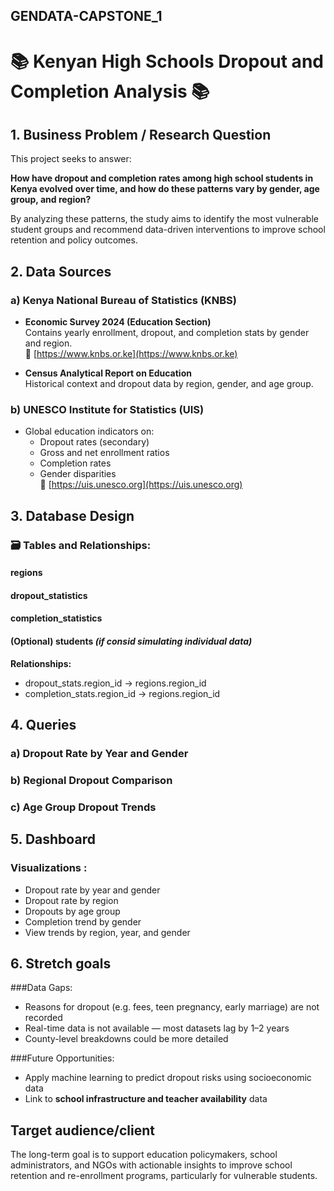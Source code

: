 ## GENDATA-CAPSTONE_1
    
# 📚 Kenyan High Schools Dropout and Completion Analysis  📚

## 1. Business Problem / Research Question

This project seeks to answer:

**How have dropout and completion rates among high school students in Kenya evolved over time, and how do these patterns vary by gender, age group, and region?**

By analyzing these patterns, the study aims to identify the most vulnerable student groups and recommend data-driven interventions to improve school retention and policy outcomes.

## 2. Data Sources

### a) Kenya National Bureau of Statistics (KNBS)
- **Economic Survey 2024 (Education Section)**  
  Contains yearly enrollment, dropout, and completion stats by gender and region.  
  🔗 [https://www.knbs.or.ke](https://www.knbs.or.ke)

- **Census Analytical Report on Education**  
  Historical context and dropout data by region, gender, and age group.

### b) UNESCO Institute for Statistics (UIS)
- Global education indicators on:
  - Dropout rates (secondary)
  - Gross and net enrollment ratios
  - Completion rates
  - Gender disparities  
  🔗 [https://uis.unesco.org](https://uis.unesco.org)

## 3. Database Design

### 🗃️ Tables and Relationships:

#### regions
#### dropout_statistics
#### completion_statistics
#### (Optional) students *(if consid simulating individual data)*

**Relationships:**  
- dropout_stats.region_id → regions.region_id 
- completion_stats.region_id → regions.region_id


## 4. Queries

### a) Dropout Rate by Year and Gender

### b) Regional Dropout Comparison

### c) Age Group Dropout Trends


## 5. Dashboard

### Visualizations :
- Dropout rate by year and gender
- Dropout rate by region
- Dropouts by age group
- Completion trend by gender
- View trends by region, year, and gender


## 6. Stretch goals

###Data Gaps:
- Reasons for dropout (e.g. fees, teen pregnancy, early marriage) are not recorded
- Real-time data is not available — most datasets lag by 1–2 years
- County-level breakdowns could be more detailed

###Future Opportunities:
- Apply machine learning to predict dropout risks using socioeconomic data
- Link to **school infrastructure and teacher availability** data


## Target audience/client
The long-term goal is to support education policymakers, school administrators, and NGOs with actionable insights to improve school retention and re-enrollment programs, particularly for vulnerable students.

    

